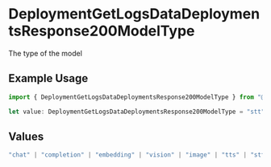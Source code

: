 # DeploymentGetLogsDataDeploymentsResponse200ModelType

The type of the model

## Example Usage

```typescript
import { DeploymentGetLogsDataDeploymentsResponse200ModelType } from "@orq-ai/node/models/operations";

let value: DeploymentGetLogsDataDeploymentsResponse200ModelType = "stt";
```

## Values

```typescript
"chat" | "completion" | "embedding" | "vision" | "image" | "tts" | "stt" | "rerank" | "moderations"
```
